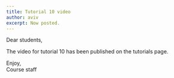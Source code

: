 ```yaml
---
title: Tutorial 10 video
author: aviv
excerpt: Now posted.
---
```


Dear students,

The video for tutorial 10 has been published on the tutorials page.

Enjoy,<br>
Course staff


